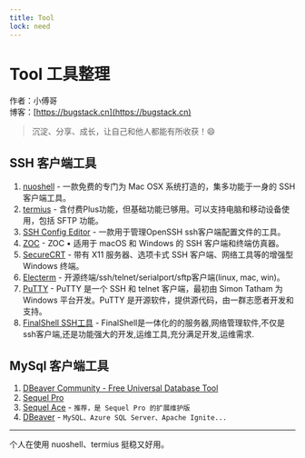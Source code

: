 ```yaml
---
title: Tool
lock: need
---
```


# Tool 工具整理

作者：小傅哥
<br/>博客：[https://bugstack.cn](https://bugstack.cn)

> 沉淀、分享、成长，让自己和他人都能有所收获！😄

## SSH 客户端工具

1. [nuoshell](https://www.nuoshell.com/) - 一款免费的专门为 Mac OSX 系统打造的，集多功能于一身的 SSH 客户端工具。
2. [termius](https://termius.com/) - 含付费Plus功能，但基础功能已够用。可以支持电脑和移动设备使用，包括 SFTP 功能。
3. [SSH Config Editor](http://hejki.tilda.ws/ssheditor) - 一款用于管理OpenSSH ssh客户端配置文件的工具。
4. [ZOC](https://www.emtec.com/zoc/) - ZOC • 适用于 macOS 和 Windows 的 SSH 客户端和终端仿真器。
5. [SecureCRT](https://mobaxterm.mobatek.net/)  - 带有 X11 服务器、选项卡式 SSH 客户端、网络工具等的增强型 Windows 终端。
6. [Electerm](https://github.com/electerm/electerm) - 开源终端/ssh/telnet/serialport/sftp客户端(linux, mac, win)。
7. [PuTTY](https://www.putty.org/) - PuTTY 是一个 SSH 和 telnet 客户端，最初由 Simon Tatham 为 Windows 平台开发。PuTTY 是开源软件，提供源代码，由一群志愿者开发和支持。
8. [FinalShell SSH工具](http://www.hostbuf.com/t/988.html) - FinalShell是一体化的的服务器,网络管理软件,不仅是ssh客户端,还是功能强大的开发,运维工具,充分满足开发,运维需求.

## MySql 客户端工具

1. [DBeaver Community - Free Universal Database Tool](https://dbeaver.io/)
2. [Sequel Pro](https://www.sequelpro.com/)
3. [Sequel Ace](https://apps.apple.com/us/app/sequel-ace/id1518036000?ls=1) - `推荐，是 Sequel Pro 的扩展维护版`
4. [DBeaver](https://dbeaver.io/download/) - `MySQL、Azure SQL Server、Apache Ignite...`

---

个人在使用 nuoshell、termius 挺稳又好用。
